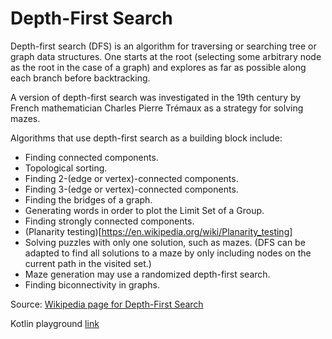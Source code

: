 # Depth-First Search

Depth-first search (DFS) is an algorithm for traversing or searching tree or graph data structures. One starts at the root (selecting some arbitrary node as the root in the case of a graph) and explores as far as possible along each branch before backtracking.

A version of depth-first search was investigated in the 19th century by French mathematician Charles Pierre Trémaux as a strategy for solving mazes.

Algorithms that use depth-first search as a building block include:

* Finding connected components.
* Topological sorting.
* Finding 2-(edge or vertex)-connected components.
* Finding 3-(edge or vertex)-connected components.
* Finding the bridges of a graph.
* Generating words in order to plot the Limit Set of a Group.
* Finding strongly connected components.
* (Planarity testing)[https://en.wikipedia.org/wiki/Planarity_testing]
* Solving puzzles with only one solution, such as mazes. (DFS can be adapted to find all solutions to a maze by only including nodes on the current path in the visited set.)
* Maze generation may use a randomized depth-first search.
* Finding biconnectivity in graphs.


Source: [Wikipedia page for Depth-First Search](https://en.wikipedia.org/wiki/Depth-first_search)

Kotlin playground [link](https://pl.kotl.in/rtPwbotO7)